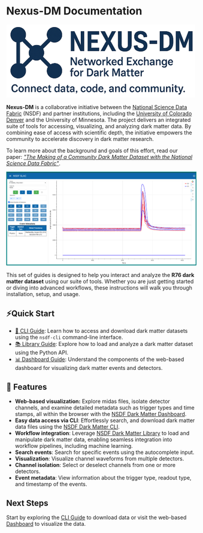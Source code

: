 # Nexus-DM Documentation

<img src="./assets/team/nexus-dm_logo.png" alt="Nexus DM: networked exchange for dark matter, connect data, code, and community"/>

**Nexus-DM** is a collaborative initiative between the [National Science Data Fabric](https://nationalsciencedatafabric.org/) (NSDF) and partner institutions, including the [University of Colorado Denver](https://clas.ucdenver.edu/physics/amy-roberts-phd) and the University of Minnesota. The project delivers an integrated suite of tools for accessing, visualizing, and analyzing dark matter data. By combining ease of access with scientific depth, the initiative empowers the community to accelerate discovery in dark matter research.

To learn more about the background and goals of this effort, read our paper: _["The Making of a Community Dark Matter Dataset with the National Science Data Fabric"](https://arxiv.org/abs/2507.13297)_.

<img src="./assets/dashboard/slacdashboard.png" alt="NSDF Dark Matter Dashboard" style="border: 2px solid teal;">

This set of guides is designed to help you interact and analyze the **R76 dark matter dataset** using our suite of tools. Whether you are just getting started or diving into advanced workflows, these instructions will walk you through installation, setup, and usage.

## ⚡Quick Start

- [🔧 CLI Guide](./cli.md): Learn how to access and download dark matter datasets using the `nsdf-cli` command-line interface.
- [📚 Library Guide](./library.md): Explore how to load and analyze a dark matter dataset using the Python API.
- [📊 Dashboard Guide](./dashboard.md): Understand the components of the web-based dashboard for visualizing dark matter events and detectors.

## 🚀 Features

- **Web-based visualization:** Explore midas files, isolate detector channels, and examine detailed metadata such as trigger types and time stamps, all within the browser with the [NSDF Dark Matter Dashboard](https://services.nationalsciencedatafabric.org/darkmatter).
- **Easy data access via CLI**: Effortlessly search, and download dark matter data files using the [NSDF Dark Matter CLI](./cli.md).
- **Workflow integration**: Leverage [NSDF Dark Matter Library](./library.md) to load and manipulate dark matter data, enabling seamless integration into workflow pipelines, including machine learning.
- **Search events**: Search for specific events using the autocomplete input.
- **Visualization**: Visualize channel waveforms from multiple detectors.
- **Channel isolation**: Select or deselect channels from one or more detectors.
- **Event metadata**: View information about the trigger type, readout type, and timestamp of the events.

## Next Steps

Start by exploring the [CLI Guide](./cli.md) to download data or visit the web-based [Dashboard](https://services.nationalsciencedatafabric.org/darkmatter)
to visualize the data.
